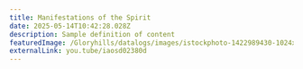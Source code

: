 ```yaml
---
title: Manifestations of the Spirit
date: 2025-05-14T10:42:28.028Z
description: Sample definition of content
featuredImage: /Gloryhills/datalogs/images/istockphoto-1422989430-1024x1024.jpg
externalLink: you.tube/iaosd02380d
---
```

